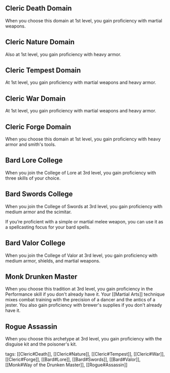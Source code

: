 ## Cleric Death Domain

When you choose this domain at 1st level, you gain proficiency with martial weapons.

## Cleric Nature Domain
Also at 1st level, you gain proficiency with heavy armor.

## Cleric Tempest Domain

At 1st level, you gain proficiency with martial weapons and heavy armor.

## Cleric War Domain

At 1st level, you gain proficiency with martial weapons and heavy armor.

## Cleric Forge Domain

When you choose this domain at 1st level, you gain proficiency with heavy armor and smith's tools.

## Bard Lore College

When you join the College of Lore at 3rd level, you gain proficiency with three skills of your choice.

## Bard Swords College

When you join the College of Swords at 3rd level, you gain proficiency with medium armor and the scimitar.

If you’re proficient with a simple or martial melee weapon, you can use it as a spellcasting focus for your bard spells.

## Bard Valor College

When you join the College of Valor at 3rd level, you gain proficiency with medium armor, shields, and martial weapons.

## Monk Drunken Master

When you choose this tradition at 3rd level, you gain proficiency in the Performance skill if you don't already have it. Your [[Martial Arts]] technique mixes combat training with the precision of a dancer and the antics of a jester. You also gain proficiency with brewer's supplies if you don't already have it.

## Rogue Assassin

When you choose this archetype at 3rd level, you gain proficiency with the disguise kit and the poisoner's kit.

tags: [[Cleric#Death]], [[Cleric#Nature]], [[Cleric#Tempest]], [[Cleric#War]], [[Cleric#Forge]], [[Bard#Lore]], [[Bard#Swords]], [[Bard#Valor]], [[Monk#Way of the Drunken Master]], [[Rogue#Assassin]]